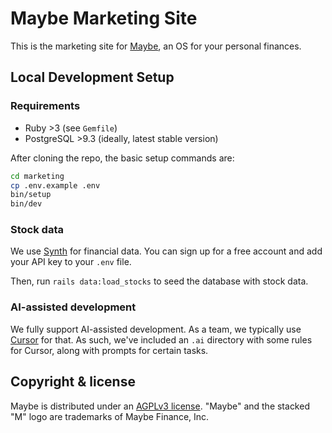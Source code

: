 # Maybe Marketing Site

This is the marketing site for [Maybe](https://maybe.co), an OS for your personal finances.

## Local Development Setup

### Requirements

- Ruby >3 (see `Gemfile`)
- PostgreSQL >9.3 (ideally, latest stable version)

After cloning the repo, the basic setup commands are:

```sh
cd marketing
cp .env.example .env
bin/setup
bin/dev
```

### Stock data

We use [Synth](https://synthfinance.com) for financial data. You can sign up for a free account and add your API key to your `.env` file.

Then, run `rails data:load_stocks` to seed the database with stock data.

### AI-assisted development

We fully support AI-assisted development. As a team, we typically use [Cursor](https://cursor.com) for that. As such, we've included an `.ai` directory with some rules for Cursor, along with prompts for certain tasks.

## Copyright & license

Maybe is distributed under an [AGPLv3 license](https://github.com/maybe-finance/maybe/blob/main/LICENSE). "Maybe" and the stacked "M" logo are trademarks of Maybe Finance, Inc.
